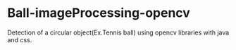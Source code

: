 # Ball-imageProcessing-opencv
Detection of a circular object(Ex.Tennis ball) using opencv libraries with java and css.
